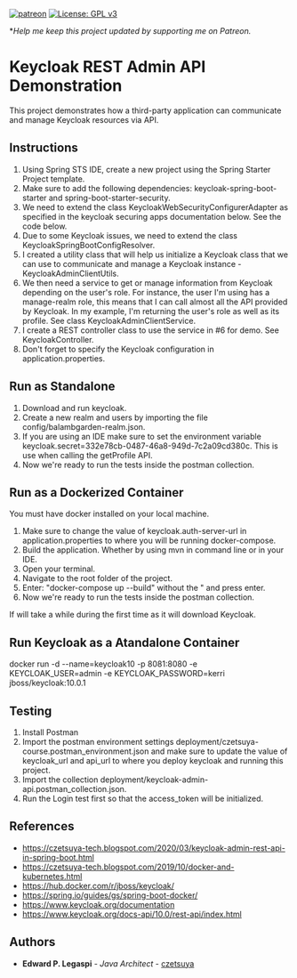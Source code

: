 [![patreon](https://c5.patreon.com/external/logo/become_a_patron_button.png)](https://www.patreon.com/bePatron?u=12280211)
[![License: GPL v3](https://img.shields.io/badge/License-GPLv3-blue.svg)](https://www.gnu.org/licenses/gpl-3.0)

**Help me keep this project updated by supporting me on Patreon.*

# Keycloak REST Admin API Demonstration

This project demonstrates how a third-party application can communicate and manage Keycloak resources via API.

## Instructions

1. Using Spring STS IDE, create a new project using the Spring Starter Project template.
2. Make sure to add the following dependencies: keycloak-spring-boot-starter and spring-boot-starter-security.
3. We need to extend the class KeycloakWebSecurityConfigurerAdapter as specified in the keycloak securing apps documentation below. See the code below.
4. Due to some Keycloak issues, we need to extend the class KeycloakSpringBootConfigResolver.
5. I created a utility class that will help us initialize a Keycloak class that we can use to communicate and manage a Keycloak instance - KeycloakAdminClientUtils.
6. We then need a service to get or manage information from Keycloak depending on the user's role. For instance, the user I'm using has a manage-realm role, this means that I can call almost all the API provided by Keycloak. In my example, I'm returning the user's role as well as its profile. See class KeycloakAdminClientService.
7. I create a REST controller class to use the service in #6 for demo. See KeycloakController.
8. Don't forget to specify the Keycloak configuration in application.properties.

## Run as Standalone

1. Download and run keycloak.
2. Create a new realm and users by importing the file config/balambgarden-realm.json.
3. If you are using an IDE make sure to set the environment variable keycloak.secret=332e78cb-0487-46a8-949d-7c2a09cd380c. This is use when calling the getProfile API.
4. Now we're ready to run the tests inside the postman collection.

## Run as a Dockerized Container

You must have docker installed on your local machine.

1. Make sure to change the value of keycloak.auth-server-url in application.properties to where you will be running docker-compose.
2. Build the application. Whether by using mvn in command line or in your IDE.
3. Open your terminal.
4. Navigate to the root folder of the project.
5. Enter: "docker-compose up --build" without the " and press enter.
6. Now we're ready to run the tests inside the postman collection.

If will take a while during the first time as it will download Keycloak.

## Run Keycloak as a Atandalone Container

docker run -d --name=keycloak10 -p 8081:8080 -e KEYCLOAK_USER=admin -e KEYCLOAK_PASSWORD=kerri jboss/keycloak:10.0.1

## Testing

1. Install Postman 
2. Import the postman environment settings deployment/czetsuya-course.postman_environment.json 
and make sure to update the value of keycloak_url and api_url to where you deploy keycloak and running this project.
3. Import the collection deployment/keycloak-admin-api.postman_collection.json.
4. Run the Login test first so that the access_token will be initialized.

## References
 
 - https://czetsuya-tech.blogspot.com/2020/03/keycloak-admin-rest-api-in-spring-boot.html
 - https://czetsuya-tech.blogspot.com/2019/10/docker-and-kubernetes.html
 - https://hub.docker.com/r/jboss/keycloak/
 - https://spring.io/guides/gs/spring-boot-docker/
 - https://www.keycloak.org/documentation
 - https://www.keycloak.org/docs-api/10.0/rest-api/index.html

## Authors

 * **Edward P. Legaspi** - *Java Architect* - [czetsuya](https://github.com/czetsuya)
